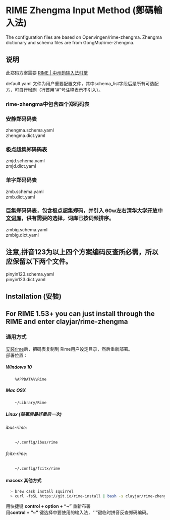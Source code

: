 # RIME Zhengma Input Method (鄭碼輸入法)

The configuration files are based on Openvingen/rime-zhengma. Zhengma dictionary and schema files are from GongMu/rime-zhengma.

## 说明
此郑码方案需要 [RIME | 中州韵输入法引擎](https://rime.im/)

default.yaml 文件为用户重要配置文件，其中schema_list字段后是所有可选配方，可自行增删（行首用“#”号注释表示不引入）。

### rime-zhengma中包含四个郑码码表
### 安静郑码码表
zhengma.schema.yaml  
zhengma.dict.yaml  
### 极点超集郑码码表
zmjd.schema.yaml  
zmjd.dict.yaml  
### 单字郑码码表
zmb.schema.yaml  
zmb.dict.yaml  
### 巨集郑码码表，包含极点超集郑码，并引入 60w左右[清华大学开放中文词库](http://thuocl.thunlp.org/)，供有需要的选择，词库已按词频排序。
zmbig.schema.yaml  
zmbig.dict.yaml  

## 注意,拼音123为以上四个方案编码反查所必需，所以应保留以下两个文件。
pinyin123.schema.yaml  
pinyin123.dict.yaml  


## Installation (安裝)
## For RIME 1.53+ you can just install through the RIME and enter clayjar/rime-zhengma

### 通用方式
[安装rime](https://rime.im/)后，把码表复制到 Rime用户设定目录，然后重新部署。  
 部署位置：  
##### Windows 10
```
    %APPDATA%\Rime
``` 
##### Mac OSX
```
    ~/Library/Rime          
```
##### Linux (部署后最好重启一次)
###### ibus-rime:
```
    ~/.config/ibus/rime
```
###### fcitx-rime:
```
    ~/.config/fcitx/rime
```
#### macosx 其他方式     
``` bash
  > brew cask install squirrel
  > curl -fsSL https://git.io/rime-install | bash -s clayjar/rime-zhengma  
```
   用快捷键 **control + option + “~”** 重新布署    
   用**control + “~”** 键选择中要使用的输入法，“`”键临时拼音反查郑码编码。  
